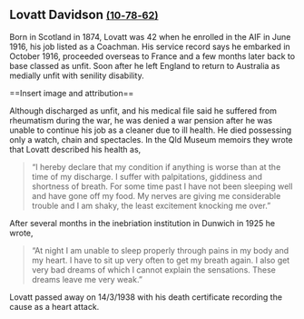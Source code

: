 ## Lovatt Davidson <small>[(10‑78‑62)](https://brisbane.discovereverafter.com/profile/31719280 "Go to Memorial Information" )</small>

Born in Scotland in 1874, Lovatt was 42 when he enrolled in the AIF in June 1916, his job listed as a Coachman. His service record says he embarked in October 1916, proceeded overseas to France and a few months later back to base classed as unfit. Soon after he left England to return to Australia as medially unfit with senility disability. 

==Insert image and attribution==
 
Although discharged as unfit, and his medical file said he suffered from rheumatism during the war, he was denied a war pension after he was unable to continue his job as a cleaner due to ill health. He died possessing only a watch, chain and spectacles. In the Qld Museum memoirs they wrote that Lovatt described his health as,

> “I hereby declare that my condition if anything is worse than at the time of my discharge. I suffer with palpitations, giddiness and shortness of breath. For some time past I have not been sleeping well and have gone off my food. My nerves are giving me considerable trouble and I am shaky, the least excitement knocking me over.” 

After several months in the inebriation institution in Dunwich in 1925 he wrote,

> “At night I am unable to sleep properly through pains in my body and my heart. I have to sit up very often to get my breath again. I also get very bad dreams of which I cannot explain the sensations. These dreams leave me very weak.”

Lovatt passed away on 14/3/1938 with his death certificate recording the cause as a heart attack.
